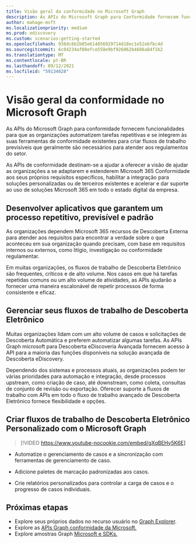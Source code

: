 ```yaml
---
title: Visão geral da conformidade no Microsoft Graph
description: As APIs do Microsoft Graph para Conformidade fornecem funcionalidade para que as organizações automatizem tarefas repetitivas e se integrem às suas ferramentas de conformidade existentes para criar fluxos de trabalho previsíveis que são frequentemente necessários para atender aos regulamentos do setor.
author: mahage-msft
ms.localizationpriority: medium
ms.prod: ediscovery
ms.custom: scenarios:getting-started
ms.openlocfilehash: 938dc6b2b05e614856929714d18ec1e52ebfbc4d
ms.sourcegitcommit: 6c04234af08efce558e9bf926062b4686a84f1b2
ms.translationtype: MT
ms.contentlocale: pt-BR
ms.lasthandoff: 09/12/2021
ms.locfileid: "59134028"
---
```

# <a name="overview-of-compliance-in-microsoft-graph"></a>Visão geral da conformidade no Microsoft Graph

As APIs do Microsoft Graph para conformidade fornecem funcionalidades para que as organizações automatizem tarefas repetitivas e se integrem às suas ferramentas de conformidade existentes para criar fluxos de trabalho previsíveis que geralmente são necessários para atender aos regulamentos do setor.

As APIs de conformidade destinam-se a ajudar a oferecer a visão de ajudar as organizações a se adaptarem e estenderem Microsoft 365 Conformidade aos seus próprios requisitos específicos, habilitar a integração para soluções personalizadas ou de terceiros existentes e acelerar e dar suporte ao uso de soluções Microsoft 365 em todo o estado digital da empresa.

## <a name="develop-applications-that-ensure-a-repeatable-predictable-and-standard-process"></a>Desenvolver aplicativos que garantem um processo repetitivo, previsível e padrão

As organizações dependem Microsoft 365 recursos de Descoberta Externa para atender aos requisitos para encontrar a verdade sobre o que aconteceu em sua organização quando precisam, com base em requisitos internos ou externos, como litígio, investigação ou conformidade regulamentar.

Em muitas organizações, os fluxos de trabalho de Descoberta Eletrônico são frequentes, críticos e de alto volume. Nos casos em que há tarefas repetidas comuns ou um alto volume de atividades, as APIs ajudarão a fornecer uma maneira escalonável de repetir processos de forma consistente e eficaz.

## <a name="manage-your-ediscovery-workflows"></a>Gerenciar seus fluxos de trabalho de Descoberta Eletrônico

Muitas organizações lidam com um alto volume de casos e solicitações de Descoberta Automática e preferem automatizar algumas tarefas. As APIs Graph microsoft para Descoberta eDiscoveria Avançada fornecem acesso à API para a maioria das funções disponíveis na solução avançada de Descoberta eDiscovery.

Dependendo dos sistemas e processos atuais, as organizações podem ter várias prioridades para automação e integração, desde processos upstream, como criação de caso, até downstream, como coleta, consultas de conjunto de revisão ou exportação. Oferecer suporte a fluxos de trabalho com APIs em todo o fluxo de trabalho avançado de Descoberta Eletrônico fornece flexibilidade e opções.

## <a name="build-custom-ediscovery-workflows-with-microsoft-graph"></a>Criar fluxos de trabalho de Descoberta Eletrônico Personalizado com o Microsoft Graph

> [!VIDEO https://www.youtube-nocookie.com/embed/gXqBEHy5K6E]

- Automatize o gerenciamento de casos e a sincronização com ferramentas de gerenciamento de caso.

- Adicione paletes de marcação padronizadas aos casos.

- Crie relatórios personalizados para controlar a carga de casos e o progresso de casos individuais.

## <a name="next-steps"></a>Próximas etapas

- Explore seus próprios dados no recurso usuário no [Graph Explorer](https://developer.microsoft.com/graph/graph-explorer).
- Explore as [APIs Graph conformidade da Microsoft.](/graph/api/resources/complianceapioverview)
- Explore amostras Graph [Microsoft e SDKs.](https://developer.microsoft.com/graph/gallery/?filterBy=Samples,SDKs)
